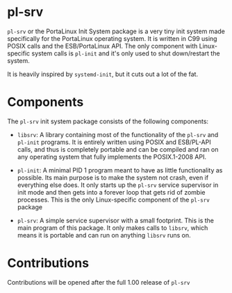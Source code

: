 # pl-srv
`pl-srv` or the PortaLinux Init System package is a very tiny init system made
specifically for the PortaLinux operating system. It is written in C99 using
POSIX calls and the ESB/PortaLinux API. The only component with Linux-specific
system calls is `pl-init` and it's only used to shut down/restart the system.

It is heavily inspired by `systemd-init`, but it cuts out a lot of the fat.

# Components

The `pl-srv` init system package consists of the following components:

- `libsrv`: A library containing most of the functionality of the `pl-srv` and
`pl-init` programs. It is entirely written using POSIX and ESB/PL-API calls, 
and thus is completely portable and can be compiled and ran on any operating
system that fully implements the POSIX.1-2008 API.

- `pl-init`: A minimal PID 1 program meant to have as little functionality as
possible. Its main purpose is to make the system not crash, even if everything
else does. It only starts up the `pl-srv` service supervisor in init mode and
then gets into a forever loop that gets rid of zombie processes. This is the
only Linux-specific component of the `pl-srv` package

- `pl-srv`: A simple service supervisor with a small footprint. This is the
main program of this package. It only makes calls to `libsrv`, which means it
is portable and can run on anything `libsrv` runs on.

# Contributions

Contributions will be opened after the full 1.00 release of `pl-srv`
